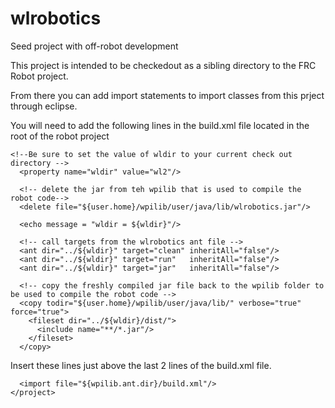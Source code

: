 # wlrobotics
Seed project with off-robot development



This project is intended to be checkedout as a sibling directory to the FRC Robot project. 

From there you can add import statements to import classes from this prject through eclipse.

You will need to add the following lines in the build.xml file located in the root of the
robot project


```
<!--Be sure to set the value of wldir to your current check out directory -->	
  <property name="wldir" value="wl2"/>

  <!-- delete the jar from teh wpilib that is used to compile the robot code-->	
  <delete file="${user.home}/wpilib/user/java/lib/wlrobotics.jar"/>
  
  <echo message = "wldir = ${wldir}"/>
  
  <!-- call targets from the wlrobotics ant file -->
  <ant dir="../${wldir}" target="clean" inheritAll="false"/> 	
  <ant dir="../${wldir}" target="run"   inheritAll="false"/>	  
  <ant dir="../${wldir}" target="jar"   inheritAll="false"/>

  <!-- copy the freshly compiled jar file back to the wpilib folder to be used to compile the robot code --> 
  <copy todir="${user.home}/wpilib/user/java/lib/" verbose="true" force="true">
    <fileset dir="../${wldir}/dist/">
      <include name="**/*.jar"/>
    </fileset>
  </copy>
```

Insert these lines just above the last 2 lines of the build.xml file. 

```
  <import file="${wpilib.ant.dir}/build.xml"/>
</project>
```
